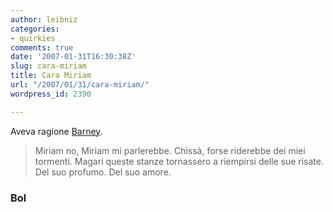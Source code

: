 ```yaml
---
author: leibniz
categories:
- quirkies
comments: true
date: '2007-01-31T16:30:38Z'
slug: cara-miriam
title: Cara Miriam
url: "/2007/01/31/cara-miriam/"
wordpress_id: 2390

---
```

Aveva ragione [Barney](http://www.bol.it/libri/scheda/ea978884591570.html).


> Miriam no, Miriam mi parlerebbe. Chissà, forse riderebbe dei miei tormenti. Magari queste stanze tornassero a riempirsi delle sue risate. Del suo profumo. Del suo amore.




### Bol
